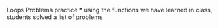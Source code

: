 Loops Problems practice
    * using the functions we have learned in class, students solved a list of problems